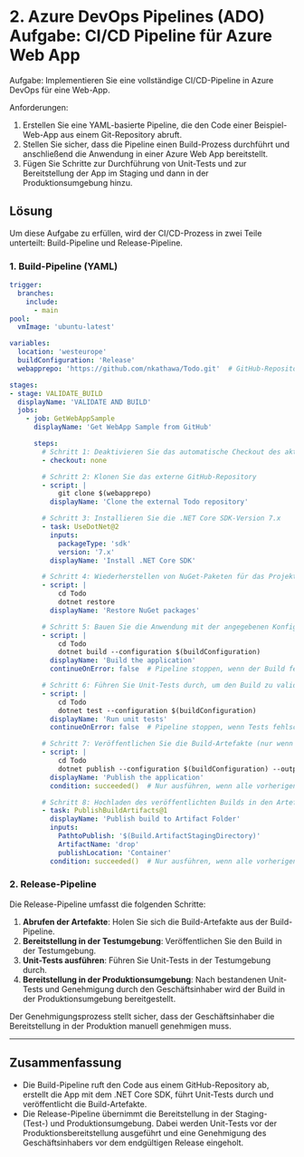 # 2. Azure DevOps Pipelines (ADO) Aufgabe: CI/CD Pipeline für Azure Web App
Aufgabe: Implementieren Sie eine vollständige CI/CD-Pipeline in Azure DevOps für eine Web-App.


Anforderungen:
1. Erstellen Sie eine YAML-basierte Pipeline, die den Code einer Beispiel-Web-App aus einem Git-Repository abruft.
2. Stellen Sie sicher, dass die Pipeline einen Build-Prozess durchführt und anschließend die Anwendung in einer Azure Web App bereitstellt.
3. Fügen Sie Schritte zur Durchführung von Unit-Tests und zur Bereitstellung der App im Staging und dann in der Produktionsumgebung hinzu.


## Lösung

Um diese Aufgabe zu erfüllen, wird der CI/CD-Prozess in zwei Teile unterteilt: Build-Pipeline und Release-Pipeline.

### 1. Build-Pipeline (YAML)

```yaml
trigger: 
  branches:
    include:
      - main
pool:
  vmImage: 'ubuntu-latest'

variables:
  location: 'westeurope'  
  buildConfiguration: 'Release' 
  webapprepo: 'https://github.com/nkathawa/Todo.git'  # GitHub-Repository-URL für die Demo-Web-App

stages:
- stage: VALIDATE_BUILD
  displayName: 'VALIDATE AND BUILD'
  jobs:
    - job: GetWebAppSample
      displayName: 'Get WebApp Sample from GitHub'

      steps:
        # Schritt 1: Deaktivieren Sie das automatische Checkout des aktuellen Azure DevOps-Repositorys
        - checkout: none

        # Schritt 2: Klonen Sie das externe GitHub-Repository
        - script: |
            git clone $(webapprepo)
          displayName: 'Clone the external Todo repository'

        # Schritt 3: Installieren Sie die .NET Core SDK-Version 7.x
        - task: UseDotNet@2
          inputs:
            packageType: 'sdk'
            version: '7.x'
          displayName: 'Install .NET Core SDK'

        # Schritt 4: Wiederherstellen von NuGet-Paketen für das Projekt
        - script: |
            cd Todo
            dotnet restore
          displayName: 'Restore NuGet packages'

        # Schritt 5: Bauen Sie die Anwendung mit der angegebenen Konfiguration
        - script: |
            cd Todo
            dotnet build --configuration $(buildConfiguration)
          displayName: 'Build the application'
          continueOnError: false  # Pipeline stoppen, wenn der Build fehlschlägt

        # Schritt 6: Führen Sie Unit-Tests durch, um den Build zu validieren
        - script: |
            cd Todo
            dotnet test --configuration $(buildConfiguration)
          displayName: 'Run unit tests'
          continueOnError: false  # Pipeline stoppen, wenn Tests fehlschlagen

        # Schritt 7: Veröffentlichen Sie die Build-Artefakte (nur wenn Tests und Build erfolgreich sind)
        - script: |
            cd Todo
            dotnet publish --configuration $(buildConfiguration) --output $(Build.ArtifactStagingDirectory)
          displayName: 'Publish the application'
          condition: succeeded()  # Nur ausführen, wenn alle vorherigen Schritte erfolgreich sind

        # Schritt 8: Hochladen des veröffentlichten Builds in den Artefakt-Ordner
        - task: PublishBuildArtifacts@1
          displayName: 'Publish build to Artifact Folder'
          inputs:
            PathtoPublish: '$(Build.ArtifactStagingDirectory)'  
            ArtifactName: 'drop'  
            publishLocation: 'Container'
          condition: succeeded()  # Nur ausführen, wenn alle vorherigen Schritte erfolgreich sind
```

### 2. Release-Pipeline

Die Release-Pipeline umfasst die folgenden Schritte:

1. **Abrufen der Artefakte**: Holen Sie sich die Build-Artefakte aus der Build-Pipeline.
2. **Bereitstellung in der Testumgebung**: Veröffentlichen Sie den Build in der Testumgebung.
3. **Unit-Tests ausführen**: Führen Sie Unit-Tests in der Testumgebung durch.
4. **Bereitstellung in der Produktionsumgebung**: Nach bestandenen Unit-Tests und Genehmigung durch den Geschäftsinhaber wird der Build in der Produktionsumgebung bereitgestellt.

Der Genehmigungsprozess stellt sicher, dass der Geschäftsinhaber die Bereitstellung in der Produktion manuell genehmigen muss.

---

## Zusammenfassung

- Die Build-Pipeline ruft den Code aus einem GitHub-Repository ab, erstellt die App mit dem .NET Core SDK, führt Unit-Tests durch und veröffentlicht die Build-Artefakte.
- Die Release-Pipeline übernimmt die Bereitstellung in der Staging- (Test-) und Produktionsumgebung. Dabei werden Unit-Tests vor der Produktionsbereitstellung ausgeführt und eine Genehmigung des Geschäftsinhabers vor dem endgültigen Release eingeholt.